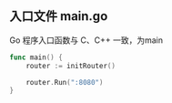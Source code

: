## 入口文件 main.go



Go 程序入口函数与 C、C++ 一致，为main

```go
func main() {
	router := initRouter()

	router.Run(":8080")
}
```



